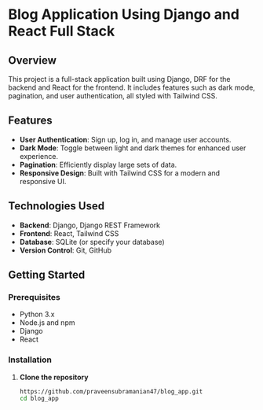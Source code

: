 # Blog Application Using Django and React Full Stack

## Overview
This project is a full-stack application built using Django, DRF for the backend and React for the frontend. It includes features such as dark mode, pagination, and user authentication, all styled with Tailwind CSS.

## Features
- **User Authentication**: Sign up, log in, and manage user accounts.
- **Dark Mode**: Toggle between light and dark themes for enhanced user experience.
- **Pagination**: Efficiently display large sets of data.
- **Responsive Design**: Built with Tailwind CSS for a modern and responsive UI.

## Technologies Used
- **Backend**: Django, Django REST Framework
- **Frontend**: React, Tailwind CSS
- **Database**: SQLite (or specify your database)
- **Version Control**: Git, GitHub

## Getting Started

### Prerequisites
- Python 3.x
- Node.js and npm
- Django
- React

### Installation

1. **Clone the repository**
   ```bash
   https://github.com/praveensubramanian47/blog_app.git
   cd blog_app
